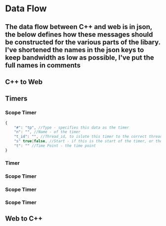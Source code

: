 # Data Flow
The data flow between C++ and web is in json, the below defines how these messages should be constructed 
for the various parts of the libary.
I've shortened the names in the json keys to keep bandwidth as low as possible, I've put the full names in comments
---
## C++ to Web

## Timers

### Scope Timer
```javascript
{
	"#": "tp", //Type - specifies this data as the timer
	"n": "", //Name - of the timer
	"t_id": "", //Thread_id, to islote this timer to the correct thread, also allows prediction of call stack
	"s" true|false, //Start - if this is the start of the timer, or the end.
	"t": "" //Time Point - the time point
}
```
### Timer


### Scope Timer

### Scope Timer

### Scope Timer


## Web to C++